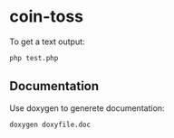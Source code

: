 # coin-toss

To get a text output:
```bash
php test.php
```

## Documentation
Use doxygen to generete documentation:
```bash
doxygen doxyfile.doc
```

